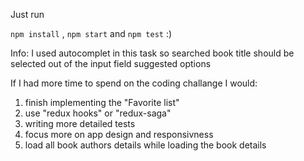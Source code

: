 Just run

``` npm install ``` , ``` npm start ``` and ``` npm test ``` :)

Info: 
I used autocomplet in this task so searched book title should be selected out of the input field suggested options 

If I had more time to spend on the coding challange I would:
1. finish implementing the "Favorite list"
2. use "redux hooks" or "redux-saga"
3. writing more detailed tests
4. focus more on app design and responsivness 
5. load all book authors details while loading the book details